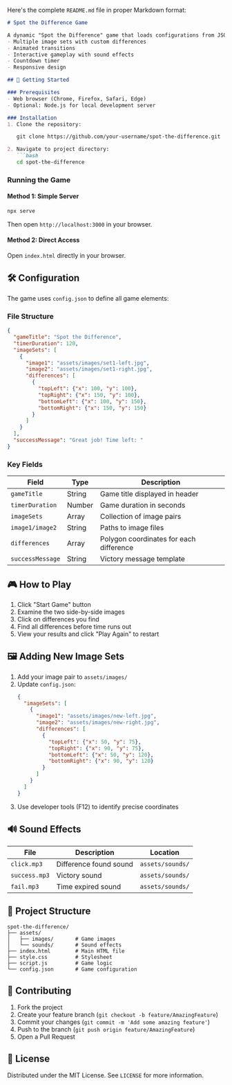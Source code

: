 Here's the complete `README.md` file in proper Markdown format:

```markdown
# Spot the Difference Game

A dynamic "Spot the Difference" game that loads configurations from JSON and features:
- Multiple image sets with custom differences
- Animated transitions
- Interactive gameplay with sound effects
- Countdown timer
- Responsive design

## 🚀 Getting Started

### Prerequisites
- Web browser (Chrome, Firefox, Safari, Edge)
- Optional: Node.js for local development server

### Installation
1. Clone the repository:

   git clone https://github.com/your-username/spot-the-difference.git

2. Navigate to project directory:
   ```bash
   cd spot-the-difference
   ```

### Running the Game
#### Method 1: Simple Server
```bash
npx serve
```
Then open `http://localhost:3000` in your browser.

#### Method 2: Direct Access
Open `index.html` directly in your browser.

## 🛠 Configuration

The game uses `config.json` to define all game elements:

### File Structure
```json
{
  "gameTitle": "Spot the Difference",
  "timerDuration": 120,
  "imageSets": [
    {
      "image1": "assets/images/set1-left.jpg",
      "image2": "assets/images/set1-right.jpg",
      "differences": [
        {
          "topLeft": {"x": 100, "y": 100},
          "topRight": {"x": 150, "y": 100},
          "bottomLeft": {"x": 100, "y": 150},
          "bottomRight": {"x": 150, "y": 150}
        }
      ]
    }
  ],
  "successMessage": "Great job! Time left: "
}
```

### Key Fields
| Field | Type | Description |
|-------|------|-------------|
| `gameTitle` | String | Game title displayed in header |
| `timerDuration` | Number | Game duration in seconds |
| `imageSets` | Array | Collection of image pairs |
| `image1/image2` | String | Paths to image files |
| `differences` | Array | Polygon coordinates for each difference |
| `successMessage` | String | Victory message template |

## 🎮 How to Play

1. Click "Start Game" button
2. Examine the two side-by-side images
3. Click on differences you find
4. Find all differences before time runs out
5. View your results and click "Play Again" to restart

## 🖼 Adding New Image Sets

1. Add your image pair to `assets/images/`
2. Update `config.json`:
   ```json
   {
     "imageSets": [
       {
         "image1": "assets/images/new-left.jpg",
         "image2": "assets/images/new-right.jpg",
         "differences": [
           {
             "topLeft": {"x": 50, "y": 75},
             "topRight": {"x": 90, "y": 75},
             "bottomLeft": {"x": 50, "y": 120},
             "bottomRight": {"x": 90, "y": 120}
           }
         ]
       }
     ]
   }
   ```
3. Use developer tools (F12) to identify precise coordinates

## 🔊 Sound Effects
| File | Description | Location |
|------|-------------|----------|
| `click.mp3` | Difference found sound | `assets/sounds/` |
| `success.mp3` | Victory sound | `assets/sounds/` |
| `fail.mp3` | Time expired sound | `assets/sounds/` |

## 📁 Project Structure
```
spot-the-difference/
├── assets/
│   ├── images/       # Game images
│   └── sounds/       # Sound effects
├── index.html        # Main HTML file
├── style.css         # Stylesheet
├── script.js         # Game logic
└── config.json       # Game configuration
```

## 🤝 Contributing
1. Fork the project
2. Create your feature branch (`git checkout -b feature/AmazingFeature`)
3. Commit your changes (`git commit -m 'Add some amazing feature'`)
4. Push to the branch (`git push origin feature/AmazingFeature`)
5. Open a Pull Request

## 📜 License
Distributed under the MIT License. See `LICENSE` for more information.


